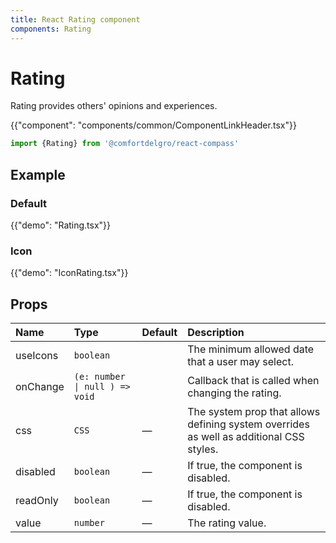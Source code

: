 ```yaml
---
title: React Rating component
components: Rating
---
```


# Rating

<p class="description">Rating provides others' opinions and experiences.</p>

{{"component": "components/common/ComponentLinkHeader.tsx"}}

```jsx
import {Rating} from '@comfortdelgro/react-compass'
```


## Example

### Default

{{"demo": "Rating.tsx"}}

### Icon

{{"demo": "IconRating.tsx"}}

## Props

| Name     | Type                           | Default | Description                                                                             |
| :------- | :----------------------------- | :------ | :-------------------------------------------------------------------------------------- |
| useIcons | `boolean`                      |         | The minimum allowed date that a user may select.                                        |
| onChange | `(e: number \| null ) => void` |         | Callback that is called when changing the rating.                                       |
| css      | `CSS`                          | —       | The system prop that allows defining system overrides as well as additional CSS styles. |
| disabled | `boolean`                      | —       | If true, the component is disabled.                                                     |
| readOnly | `boolean`                      | —       | If true, the component is disabled.                                                     |
| value    | `number`                       | —       | The rating value.                                                                       |
